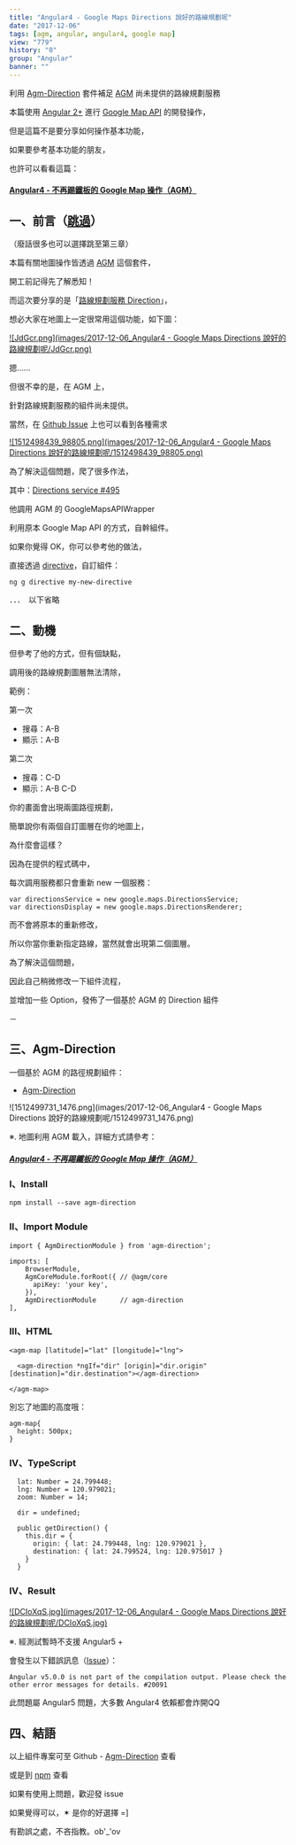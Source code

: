```yaml
---
title: "Angular4 - Google Maps Directions 說好的路線規劃呢"
date: "2017-12-06"
tags: [agm, angular, angular4, google map]
view: "779"
history: "0"
group: "Angular"
banner: ""
---
```


利用 [Agm-Direction](https://github.com/explooosion/Agm-Direction) 套件補足 [AGM](https://github.com/SebastianM/angular-google-maps) 尚未提供的路線規劃服務

本篇使用 [Angular 2+](https://angular.io/) 進行 [Google Map API](https://developers.google.com/maps/) 的開發操作， 

但是這篇不是要分享如何操作基本功能，

如果要參考基本功能的朋友，

也許可以看看這篇：

#### [Angular4 - 不再踢鐵板的 Google Map 操作（AGM）](https://dotblogs.com.tw/explooosion/2017/07/17/212602)

一、前言（[跳過](#主文)）
---------------

（廢話很多也可以選擇跳至第三章）

本篇有關地圖操作皆透過 [AGM](https://github.com/SebastianM/angular-google-maps) 這個套件，

開工前記得先了解悉知！

而這次要分享的是「[路線規劃服務 Direction](https://developers.google.com/maps/documentation/directions/?hl=zh-tw)」，

想必大家在地圖上一定很常用這個功能，如下圖：

[![JdGcr.png](images/2017-12-06_Angular4 - Google Maps Directions 說好的路線規劃呢/JdGcr.png)](https://i.stack.imgur.com/JdGcr.png)

摁......

但很不幸的是，在 AGM 上，

針對路線規劃服務的組件尚未提供。

當然，在 [Github Issue](https://github.com/SebastianM/angular-google-maps/issues?utf8=%E2%9C%93&q=direction) 上也可以看到各種需求

[![1512498439_98805.png](images/2017-12-06_Angular4 - Google Maps Directions 說好的路線規劃呢/1512498439_98805.png)](https://dotblogsfile.blob.core.windows.net/user/incredible/faa3655b-e55c-4af8-be14-55ddab4df702/1512498439_98805.png)

為了解決這個問題，爬了很多作法，

其中：[Directions service #495](https://github.com/SebastianM/angular-google-maps/issues/495)

他調用 AGM 的 GoogleMapsAPIWrapper

利用原本 Google Map API 的方式，自幹組件。

如果你覺得 OK，你可以參考他的做法，

直接透過 [directive](https://github.com/angular/angular-cli/wiki/generate-directive)，自訂組件：

    ng g directive my-new-directive

．．．　以下省略

二、動機
----

但參考了他的方式，但有個缺點，

調用後的路線規劃圖層無法清除，

範例：

第一次

*   搜尋：A-B
*   顯示：A-B

第二次

*   搜尋：C-D
*   顯示：A-B C-D

你的畫面會出現兩圖路徑規劃，

簡單說你有兩個自訂圖層在你的地圖上，

為什麼會這樣？

因為在提供的程式碼中，

每次調用服務都只會重新 new 一個服務：

    var directionsService = new google.maps.DirectionsService;
    var directionsDisplay = new google.maps.DirectionsRenderer;

而不會將原本的重新修改，

所以你當你重新指定路線，當然就會出現第二個圖層。

為了解決這個問題，

因此自己稍微修改一下組件流程，

並增加一些 Option，發佈了一個基於 AGM 的 Direction 組件

－

三、Agm-Direction
---------------

一個基於 AGM 的路徑規劃組件：

*   [Agm-Direction](https://github.com/explooosion/Agm-Direction)

![1512499731_1476.png](images/2017-12-06_Angular4 - Google Maps Directions 說好的路線規劃呢/1512499731_1476.png)

※. 地圖利用 AGM 載入，詳細方式請參考：

##### [Angular4 - 不再踢鐵板的 Google Map 操作（AGM）](https://dotblogs.com.tw/explooosion/2017/07/17/212602)

### **I、Install**

    npm install --save agm-direction

### **II、Import** Module

    import { AgmDirectionModule } from 'agm-direction';

    imports: [
        BrowserModule,
        AgmCoreModule.forRoot({ // @agm/core
          apiKey: 'your key',
        }),
        AgmDirectionModule      // agm-direction
    ],

### **III、HTML**

    <agm-map [latitude]="lat" [longitude]="lng">
     
      <agm-direction *ngIf="dir" [origin]="dir.origin" [destination]="dir.destination"></agm-direction>
     
    </agm-map>

別忘了地圖的高度哦：

    agm-map{
      height: 500px;
    }

### **IV、TypeScript**

      lat: Number = 24.799448;
      lng: Number = 120.979021;
      zoom: Number = 14;
     
      dir = undefined;
     
      public getDirection() {
        this.dir = {
          origin: { lat: 24.799448, lng: 120.979021 },
          destination: { lat: 24.799524, lng: 120.975017 }
        }
      }

### **IV、Result**

[![DCIoXqS.jpg](images/2017-12-06_Angular4 - Google Maps Directions 說好的路線規劃呢/DCIoXqS.jpg)](https://i.imgur.com/DCIoXqS.jpg)

※. 經測試暫時不支援 Angular5 +

會發生以下錯誤訊息（[Issue](https://github.com/angular/angular/issues/20091)）：

    Angular v5.0.0 is not part of the compilation output. Please check the other error messages for details. #20091

此問題屬 Angular5 問題，大多數 Angular4 依賴都會炸開QQ

四、結語
----

以上組件專案可至 Github - [Agm-Direction](https://github.com/explooosion/Agm-Direction) 查看

或是到 [npm](https://www.npmjs.com/package/agm-direction) 查看

如果有使用上問題，歡迎發 issue 

如果覺得可以，✶ 是你的好選擇 =\]

有勘誤之處，不吝指教。ob'\_'ov
